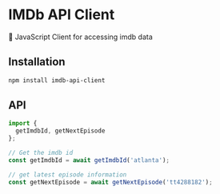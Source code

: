 # IMDb API Client

🎥 JavaScript Client for accessing imdb data

## Installation

```bash
npm install imdb-api-client
```

## API

```javascript
import {
  getImdbId, getNextEpisode
};

// Get the imdb id
const getImdbId = await getImdbId('atlanta');

// get latest episode information
const getNextEpisode = await getNextEpisode('tt4288182');
```
